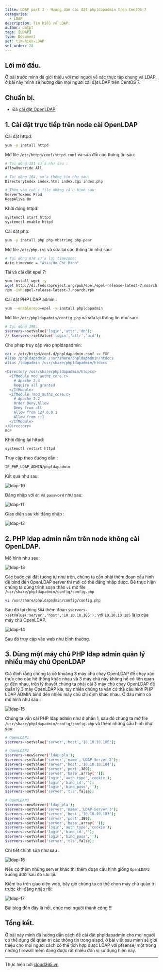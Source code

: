 ```yaml
---
title: LDAP part 3 - Hướng dẫn cài đặt phpldapadmin trên CentOS 7
categories:
  - LDAP
description: Tìm hiểu về LDAP.
author: datpt
tags: [LDAP]
type: Document
set: tim-hieu-LDAP
set_order: 28
---
```


## Lời mở đầu.

Ở bài trước mình đã giới thiệu với mọi người về xác thực tập chung và LDAP, ở bài này mình sẽ hướng dẫn mọi người cài đặt LDAP trên CentOS 7.

## Chuẩn bị.

- Đã [cài đặt OpenLDAP]()

## 1. Cài đặt trực tiếp trên node cài OpenLDAP

Cài đặt httpd:

```sh
yum -y install httpd
```

Mở file `/etc/httpd/conf/httpd.conf` và sửa đổi các thông tin sau:

```sh
# Tại dòng 151 sửa như sau :
AllowOverride All

# Tại dòng 164, sửa thông tin như sau:
DirectoryIndex index.html index.cgi index.php

# Thêm vào cuối file những cấu hình sau:
ServerTokens Prod
KeepAlive On
```

Khởi động httpd:

```sh
systemctl start httpd
systemctl enable httpd
```

Cài đặt php:

```sh
yum -y install php php-mbstring php-pear
```

Mở file `/etc/php.ini` và sửa lại các thông tin như sau:

```sh
# Tại dòng 878 sửa lại timezone:
date.timezone = "Asia/Ho_Chi_Minh"
```

Tải và cài dặt epel 7:

```sh
yum install wget -y
wget http://dl.fedoraproject.org/pub/epel/epel-release-latest-7.noarch.rpm
rpm -ivh epel-release-latest-7.noarch.rpm
```

Cài đặt PHP LDAP admin :

```sh
yum --enablerepo=epel -y install phpldapadmin
```

Mở file `/etc/phpldapadmin/config.php` và sửa lại thông tin như sau:

```sh
# Tại dòng 398:
$servers->setValue('login','attr','dn');
// $servers->setValue('login','attr','uid');
```

Cho phép truy cập vào phpldapadmin:

```sh
cat > /etc/httpd/conf.d/phpldapadmin.conf << EOF
Alias /phpldapadmin /usr/share/phpldapadmin/htdocs
Alias /ldapadmin /usr/share/phpldapadmin/htdocs

<Directory /usr/share/phpldapadmin/htdocs>
  <IfModule mod_authz_core.c>
    # Apache 2.4
    Require all granted
  </IfModule>
  <IfModule !mod_authz_core.c>
    # Apache 2.2
    Order Deny,Allow
    Deny from all
    Allow from 127.0.0.1
    Allow from ::1
  </IfModule>
</Directory>
EOF
```

Khởi động lại httpd:

```sh
systemctl restart httpd
```

Truy cập theo đường dẫn :

```sh
IP_PHP_LDAP_ADMIN/phpldapadmin
```

Kết quả như sau:

![ldap-10](/images/img-ldap-datpt/ldap-10.png)

Đăng nhập với `dn` và `password` như sau:

![ldap-11](/images/img-ldap-datpt/ldap-11.png)

Giao diện sau khi đăng nhập :

![ldap-12](/images/img-ldap-datpt/ldap-12.png)

## 2. PHP ldap admin nằm trên node không cài OpenLDAP.

Mô hình như sau:

![ldap-13](/images/img-ldap-datpt/ldap-13.png)

Các bước cài đặt tương tự như trên, chúng ta cần phải thêm đoạn cấu hình để bind đến OpenLDAP server thì mới có thể đăng nhập được. Để thực hiện chúng ta dùng trình soạn thảo `vi` mở file `/usr/share/phpldapadmin/config/config.php`

```sh
vi /usr/share/phpldapadmin/config/config.php
```

Sau đó tại dòng `584` thêm đoạn `$servers->setValue('server','host','10.10.10.185');` với `10.10.10.185` là ip của máy chủ OpenLDAP.

![ldap-14](/images/img-ldap-datpt/ldap-14.png)

Sau đó truy cập vào web như bình thường.

## 3. Dùng một máy chủ PHP ldap admin quản lý nhiều máy chủ OpenLDAP

Giả định rằng chúng ta có khoảng 3 máy chủ chạy OpenLDAP để chạy xác thực cho các hệ thống khác nhau và 3 máy chủ này không hề có liên quan gì đến nhau, trên lý thuyết chúng ta phải cài 3 máy chủ chạy OpenLDAP để quản lý 3 máy OpenLDAP kia, tuy nhiên chúng ta vẫn có thể cấu hình PHP LDAP ADMIN bind đến nhiều máy chủ chỉ định khác nhau. Ở đâu mình có mô hình như sau :

![ldap-15](/images/img-ldap-datpt/ldap-15.png)

Chúng ta vẫn cài PHP ldap admin như ở phần 1, sau đó chúng ta mở file `/usr/share/phpldapadmin/config/config.php` và thêm những cấu hình như sau:

```sh
# OpenLDAP1
$servers->setValue('server','host','10.10.10.185');

# OpenLDAP2
$servers->newServer('ldap_pla');
$servers->setValue('server','name','LDAP Server 2');
$servers->setValue('server','host','10.10.10.184');
$servers->setValue('server','port',389);
$servers->setValue('server','base',array(''));
$servers->setValue('login','auth_type','cookie');
$servers->setValue('login','bind_id','');
$servers->setValue('login','bind_pass','');
$servers->setValue('server','tls',false);

# OpenLDAP3
$servers->newServer('ldap_pla');
$servers->setValue('server','name','LDAP Server 3');
$servers->setValue('server','host','10.10.10.183');
$servers->setValue('server','port',389);
$servers->setValue('server','base',array(''));
$servers->setValue('login','auth_type','cookie');
$servers->setValue('login','bind_id','');
$servers->setValue('login','bind_pass','');
$servers->setValue('server','tls',false);
```

Chi tiết chỉnh sửa như sau :

![ldap-16](/images/img-ldap-datpt/ldap-16.png)

Nếu có thêm những server khác thì thêm đoạn cấu hình giống `OpenLDAP2` xuống dưới sau đó lưu lại.

Kiểm tra trên giao diện web, bây giờ chúng ta có thể chọn máy chủ quản trị trước khi đăng nhập rồi:

![ldap-17](/images/img-ldap-datpt/ldap-17.png)

Bài blog đến đây là hết, chúc mọi người thành công !!!



## Tổng kết.

Ở bài này mình đã hướng dẫn cách để  cài đặt phpldapadmin cho mọi người có thể dụng để quản trị các thông tin trong slapd, ở bài viết sau mình sẽ giới thiệu cho mọi người cách có thể tích hợp được LDAP với pfsense, một trong những firewall mềm đang được rất nhiều đơn vị sử dụng hiện nay.

---

Thực hiện bởi <a href="https://cloud365.vn/" target="_blank">cloud365.vn</a>